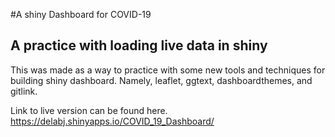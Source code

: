 #A shiny Dashboard for COVID-19
## A practice with loading live data in shiny

This was made as a way to practice with some new tools and techniques for building shiny dashboard. Namely, leaflet, ggtext, dashboardthemes, and gitlink.

Link to live version can be found here. 
https://delabj.shinyapps.io/COVID_19_Dashboard/
